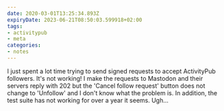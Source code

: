 ```yaml
---
date: 2020-03-01T13:25:34.893Z
expiryDate: 2023-06-21T08:50:03.599918+02:00
tags:
- activitypub
- meta
categories:
- notes
---
```


I just spent a lot time trying to send signed requests to accept ActivityPub followers. It's not working! I make the requests to Mastodon and their servers reply with 202 but the 'Cancel follow request' button does not change to 'Unfollow' and I don't know what the problem is. In addition, the test suite has not working for over a year it seems. Ugh...
